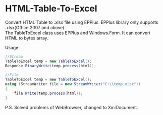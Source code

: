 # HTML-Table-To-Excel
Convert HTML Table to .xlsx file using EPPlus. EPPlus library only supports .xlsx(Office 2007 and above).  
The TableToExcel class uses EPPlus and Windows.Form. It can convert HTML to bytes array.  

Usage:  
```csharp
//Stream  
TableToExcel temp = new TableToExcel();  
Response.BinaryWrite(temp.process(html));  
  
//File  
TableToExcel temp = new TableToExcel();  
using (StreamWriter file = new StreamWriter("C:\\temp.xlsx"))  
{  
    file.Write(temp.process(html));  
}  
```

P.S. Solved problems of WebBrowser, changed to XmlDocument.  

